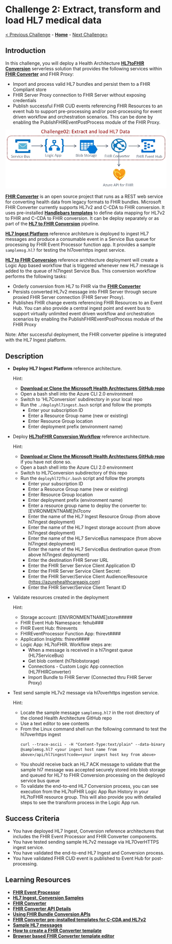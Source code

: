 # Challenge 2: Extract, transform and load HL7 medical data

[< Previous Challenge](./Challenge01.md) - **[Home](../readme.md)** - [Next Challenge>](./Challenge03.md)

## Introduction

In this challenge, you will deploy a Health Architecture **[HL7toFHIR Conversion](https://github.com/microsoft/health-architectures/tree/master/HL7Conversion#hl7tofhir-conversion)** serverless solution that provides the following services within **[FHIR Converter](https://github.com/microsoft/FHIR-Converter)** and FHIR Proxy:
- Import and process valid HL7 bundles and persist them to a FHIR Compliant store
- FHIR Server Proxy connection to FHIR Server without exposing credentials
- Publish successful FHIR CUD events referencing FHIR Resources to an event hub to support pre-processing and/or post-processing for event driven workflow and orchestration scenarios.  This can be done by enabling the PublishFHIREventPostProcess module of the FHIR Proxy. 

<center><img src="../images/challenge02-architecture.png" width="550"></center>

**[FHIR Converter](https://github.com/microsoft/FHIR-Converter)** is an open source project that runs as a REST web service for converting health data from legacy formats to FHIR bundles.  Microsoft FHIR Converter currently supports HL7v2 and C-CDA to FHIR conversion.  It uses pre-installed **[Handlebars templates](https://handlebarsjs.com/)** to define data mapping for HL7v2 to FHIR and C-CDA to FHIR conversion.  It can be deploy separately or as part of the **[HL7 to FHIR Conversion](https://github.com/microsoft/health-architectures/tree/master/HL7Conversion#hl7tofhir-conversion)** pipeline.

**[HL7 Ingest Platform](https://github.com/microsoft/health-architectures/tree/master/HL7Conversion#deploying-your-own-hl7-ingest-platform)** reference architeture is deployed to ingest HL7 messages and produce a consumable event in a Service Bus queue for processing by FHIR Event Processor function app.  It provides a sample `samplemsg.hl7` for testing the hl7overhttps ingest service.

**[HL7 to FHIR Conversion](https://github.com/microsoft/health-architectures/tree/master/HL7Conversion#hl7tofhir-conversion)** reference architecture deployment will create a Logic App based workflow that is triggered whenever new HL7 message is added to the queue of hl7ingest Service Bus. This conversion workflow performs the following tasks:
- Orderly conversion from HL7 to FHIR via the **[FHIR Converter](https://github.com/microsoft/FHIR-Converter)**
- Persists converted HL7v2 message into FHIR Server through secure proxied FHIR Server connection (FHIR Server Proxy). 
- Publishes FHIR change events referencing FHIR Resources to an Event Hub.  You can also provide a central ingest point and event bus to support virtually unlimited event driven workflow and orchestration scenarios by enabling the PublishFHIREventPostProcess module of the FHIR Proxy

Note: After successful deployment, the FHIR converter pipeline is integrated with the HL7 Ingest platform.

## Description

- **Deploy HL7 Ingest Platform** reference architecture.

    Hint:
    - **[Download or Clone the Microsoft Health Archtectures GitHub repo](https://github.com/microsoft/health-architectures)**
    - Open a bash shell into the Azure CLI 2.0 environment
    - Switch to 'HL7Conversion' subdirectory in your local repo
    - Run the `./deployhl7ingest.bash` script and follow the prompts
        - Enter your subscription ID
        - Enter a Resource Group name (new or existing)
        - Enter Resource Group location
        - Enter deployment prefix (environment name)
- Deploy **[HL7toFHIR Conversion Workflow](https://github.com/microsoft/health-architectures/tree/master/HL7Conversion#-deploying-your-own-hl7tofhir-conversion-workflow)** reference architecture.

    Hint:
    - **[Download or Clone the Microsoft Health Archtectures GitHub repo](https://github.com/microsoft/health-architectures)** if you have not done so.
    - Open a bash shell into the Azure CLI 2.0 environment
    - Switch to HL7Conversion subdirectory of this repo
    - Run the `deployhl72fhir.bash` script and follow the prompts
        - Enter your subscription ID
        - Enter a Resource Group name (new or existing)
        - Enter Resource Group location
        - Enter deployment prefix (environment name)
        - Enter a resource group name to deploy the converter to: [EVIRONMENTNAME]hl7conv
        - Enter the name of the HL7 Ingest Resource Group (from above hl7ingest deployment)
        - Enter the name of the HL7 Ingest storage account (from above hl7ingest deployment)
        - Enter the name of the HL7 ServiceBus namespace (from above hl7ingest deployment)
        - Enter the name of the HL7 ServiceBus destination queue (from above hl7ingest deployment)
        - Enter the destination FHIR Server URL
        - Enter the FHIR Server Service Client Application ID
        - Enter the FHIR Server Service Client Secret:
        - Enter the FHIR Server/Service Client Audience/Resource (https://azurehealthcareapis.com)
        - Enter the FHIR Server/Service Client Tenant ID  
          
- Validate resources created in the deployment

    Hint:
    - Storage account: [ENVIRONMENTNAME]store#####
    - FHIR Event Hub Namespace: fehub###
    - FHIR Event Hub: fhirevents
    - FHIREventProcessor Function App: fhirevt####
    - Application Insights: fhirevt####
    - Logic App: HL7toFHIR.  Workflow steps are:
        - When a message is received in a hl7ingest queue (HL7ServiceBus)
        - Get blob content (hl7blobstorage)
        - Connections - Custom Logic App connection (HL7FHIRConverter)
        - Import Bundle to FHIR Server (Connected thru FHIR Server Proxy)

- Test send sample HL7v2 message via hl7overhttps ingestion service.

    Hint:
    - Locate the sample message `samplemsg.hl7` in the root directory of the cloned Health Architecture GitHub repo
    - Use a text editor to see contents
    - From the Linux command shell run the following command to test the hl7overhttps ingest
        ```
        curl --trace-ascii - -H "Content-Type:text/plain" --data-binary @samplemsg.hl7 <your ingest host name from above>/api/hl7ingest?code=<your ingest host key from above>
        ```
    - You should receive back an HL7 ACK message to validate that the sample hl7 message was accepted securely stored into blob storage and queued for HL7 to FHIR Conversion processing on the deployed service bus queue
    - To validate the end-to-end HL7 Conversion process, you can see execution from the HL7toFHIR Logic App Run History in your HL7toFHIR resource group. This will also provide you with detailed steps to see the transform process in the Logic App run.

## Success Criteria
- You have deployed HL7 Ingest, Conversion reference architectures that includes the FHIR Event Processor and FHIR Converter components.
- You have tested sending sample HL7v2 message via HL7OverHTTPS ingest service.
- You have validated the end-to-end HL7 Ingest and Conversion process.
- You have validated FHIR CUD event is published to Event Hub for post-processing.

## Learning Resources

- **[FHIR Event Processor](https://github.com/microsoft/health-architectures/tree/master/FHIR/FHIREventProcessor)**
- **[HL7 Ingest, Conversion Samples](https://github.com/microsoft/health-architectures/tree/master/HL7Conversion#hl7tofhir-conversion)**
- **[FHIR Converter](https://github.com/microsoft/FHIR-Converter)**
- **[FHIR Converter API Details](https://github.com/microsoft/FHIR-Converter/blob/master/docs/api-summary.md)**
- **[Using FHIR Bundle Conversion APIs](https://github.com/microsoft/FHIR-Converter/blob/master/docs/convert-data-concept.md)**
- **[FHIR Converter pre-installed templates for C-CDA and HL7v2](https://github.com/microsoft/FHIR-Converter/tree/master/src/templates)**
- **[Sample HL7 messages](https://github.com/microsoft/FHIR-Converter/tree/master/src/sample-data/hl7v2)**
- **[How to create a FHIR Converter template](https://github.com/microsoft/FHIR-Converter/blob/master/docs/template-creation-how-to-guide.md)**
- **[Browser based FHIR Converter template editor](https://github.com/microsoft/FHIR-Converter/blob/master/docs/web-ui-summary.md)**




